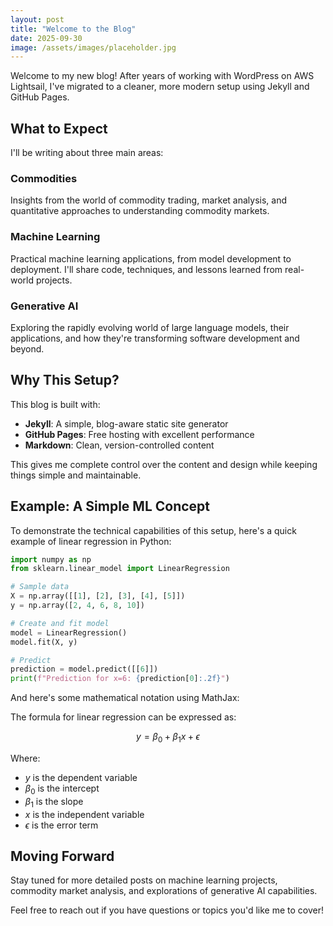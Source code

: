 ```yaml
---
layout: post
title: "Welcome to the Blog"
date: 2025-09-30
image: /assets/images/placeholder.jpg
---
```


Welcome to my new blog! After years of working with WordPress on AWS Lightsail, I've migrated to a cleaner, more modern setup using Jekyll and GitHub Pages.

## What to Expect

I'll be writing about three main areas:

### Commodities
Insights from the world of commodity trading, market analysis, and quantitative approaches to understanding commodity markets.

### Machine Learning
Practical machine learning applications, from model development to deployment. I'll share code, techniques, and lessons learned from real-world projects.

### Generative AI
Exploring the rapidly evolving world of large language models, their applications, and how they're transforming software development and beyond.

## Why This Setup?

This blog is built with:
- **Jekyll**: A simple, blog-aware static site generator
- **GitHub Pages**: Free hosting with excellent performance
- **Markdown**: Clean, version-controlled content

This gives me complete control over the content and design while keeping things simple and maintainable.

## Example: A Simple ML Concept

To demonstrate the technical capabilities of this setup, here's a quick example of linear regression in Python:

```python
import numpy as np
from sklearn.linear_model import LinearRegression

# Sample data
X = np.array([[1], [2], [3], [4], [5]])
y = np.array([2, 4, 6, 8, 10])

# Create and fit model
model = LinearRegression()
model.fit(X, y)

# Predict
prediction = model.predict([[6]])
print(f"Prediction for x=6: {prediction[0]:.2f}")
```

And here's some mathematical notation using MathJax:

The formula for linear regression can be expressed as:

$$y = \beta_0 + \beta_1 x + \epsilon$$

Where:
- $y$ is the dependent variable
- $\beta_0$ is the intercept
- $\beta_1$ is the slope
- $x$ is the independent variable
- $\epsilon$ is the error term

## Moving Forward

Stay tuned for more detailed posts on machine learning projects, commodity market analysis, and explorations of generative AI capabilities.

Feel free to reach out if you have questions or topics you'd like me to cover!